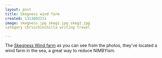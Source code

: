 ```yaml
---
layout: post
title: Skegness wind farm
created: 1313092211
image: skegness.jpg skeg1.jpg skeg2.jpg
category chrischinchilla writing travel 

---
```

<p>The <a href="http://www.skegnesspier.co.uk/windfarm.html" target="_blank">Skegness Wind farm</a> as you can see from the photos, they&#39;ve located a wind farm in the sea, a great way to reduce NIMBYism.</p>
